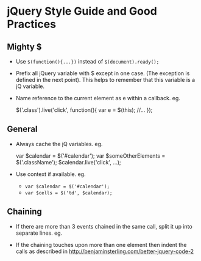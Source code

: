 # jQuery Style Guide and Good Practices

## Mighty $

* Use `$(function(){...})` instead of `$(document).ready();`

* Prefix all jQuery variable with $ except in one case. (The exception is defined in the next point). This helps to remember that this variable is a jQ variable.

* Name reference to the current element as e within a callback. eg.


    $('.class').live('click', function(){
      var e = $(this);
      //...
    });

## General

* Always cache the jQ variables. eg.

    var $calendar = $('#calendar');
    var $someOtherElements = $('.className');
    $calendar.live('click', ...);

* Use context if available. eg.

  * `var $calendar = $('#calendar');`
  * `var $cells = $('td', $calendar);`

## Chaining

* If there are more than 3 events chained in the same call, split it up into separate lines. eg.

* If the chaining touches upon more than one element then indent the calls as described in http://benjaminsterling.com/better-jquery-code-2

